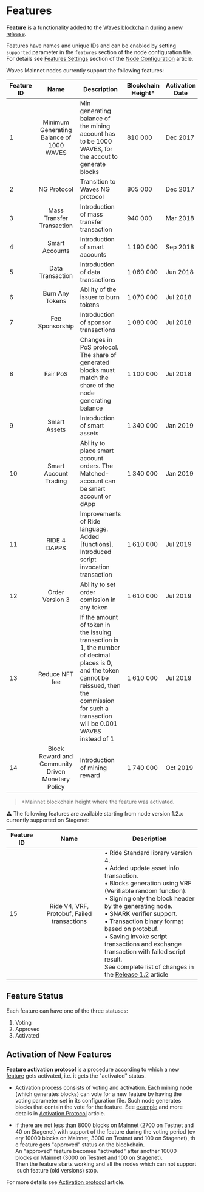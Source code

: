 # Features

**Feature** is a functionality added to the [Waves blockchain](/en/blockchain/blockchain) during a new [release](https://github.com/wavesplatform/Waves/releases).

Features have names and unique IDs and can be enabled by setting `supported` parameter in the `features` section of the node configuration file. For details see [Features Settings](/en/waves-node/node-configuration#features-section) section of the [Node Configuration](/en/waves-node/node-configuration) article.

Waves Mainnet nodes currently support the following features:

| Feature ID |                        Name                       | Description                                                                                                                                                                                              | Blockchain Height* | Activation Date |
|------------|:-------------------------------------------------:|----------------------------------------------------------------------------------------------------------------------------------------------------------------------------------------------------------|-------------------|-----------------|
| 1          | Minimum Generating Balance of 1000 WAVES          | Min generating balance of the mining account has to be 1000 WAVES, for the accout to generate blocks                                                                                                     | 810 000           | Dec 2017        |
| 2          | NG Protocol                                       | Transition to Waves NG protocol                                                                                                                                                                          | 805 000           | Dec 2017        |
| 3          | Mass Transfer Transaction                         | Introduction of mass transfer transaction                                                                                                                                                                | 940 000           | Mar 2018        |
| 4          | Smart Accounts                                    | Introduction of smart accounts                                                                                                                                                                           | 1 190 000         | Sep 2018        |
| 5          | Data Transaction                                  | Introduction of data transactions                                                                                                                                                                        | 1 060 000         | Jun 2018        |
| 6          | Burn Any Tokens                                   | Ability of the issuer to burn tokens                                                                                                                                                                     | 1 070 000         | Jul 2018        |
| 7          | Fee Sponsorship                                   | Introduction of sponsor transactions                                                                                                                                                                     | 1 080 000         | Jul 2018        |
| 8          | Fair PoS                                          | Changes in PoS protocol. The share of generated blocks must match the share of the node generating balance                                                                                               | 1 100 000         | Jul 2018        |
| 9          | Smart Assets                                      | Introduction of smart assets                                                                                                                                                                             | 1 340 000         | Jan 2019        |
| 10         | Smart Account Trading                             | Ability to place smart account orders. The Matched-account can be smart account or dApp                                                                                                                  | 1 340 000         | Jan 2019        |
| 11         | RIDE 4 DAPPS                                      | Improvements of Ride language. Added [functions]. Introduced script invocation transaction                                                                                                               | 1 610 000         | Jul 2019        |
| 12         | Order Version 3                                   | Ability to set order comission in any token                                                                                                                                                              | 1 610 000         | Jul 2019        |
| 13         | Reduce NFT fee                                    | If the amount of token in the issuing transaction is 1, the number of decimal places is 0, and the token cannot be reissued, then the commission for such a transaction will be 0.001 WAVES instead of 1 | 1 610 000         | Jul 2019        |
| 14         | Block Reward and Community Driven Monetary Policy | Introduction of mining reward                                                                                                                                                                            | 1 740 000         | Oct 2019        |

>*Mainnet blockchain height where the feature was activated.

:warning: The following features are available starting from node version  1.2.x currently supported on Stagenet:

| Feature ID | Name | Description |
|------------|:-------------------------------------------------:|----------------------------------------------------------------------------------------------------------------------------------------------------------------------------------------------------------|
| 15 | Ride V4, VRF, Protobuf, Failed transactions | • Ride Standard library version 4.<br>• Added update asset info transaction.<br>• Blocks generation using VRF (Verifiable random function).<br>• Signing only the block header by the generating node.<br>• SNARK verifier support.<br>• Transaction binary format based on protobuf.<br>• Saving invoke script transactions and exchange transaction with failed script result.<br>See complete list of changes in the [Release 1.2](/en/keep-in-touch/release-notes) article |

## Feature Status

Each feature can have one of the three statuses:

1. Voting
2. Approved
3. Activated

## Activation of New Features

**Feature activation protocol** is a procedure according to which a new [feature](/en/waves-node/features) gets activated, i.e. it gets the "activated" status.

* Activation process consists of voting and activation. Each mining node (which generates blocks) can vote for a new feature by having the voting parameter set in its configuration file. Such node generates blocks that  contain the vote for the feature. See [example](/en/waves-node/activation-protocol#configuration-file-changes) and more details in [Activation Protocol](/en/waves-node/activation-protocol) article.

* If there are not less than 8000 blocks on Mainnet (2700 on Testnet and 40 on Stagenet) with support of the feature during the voting period (every 10000 blocks on Mainnet, 3000 on Testnet and 100 on Stagenet), the feature gets "approved" status on the blockchain.  An "approved" feature becomes "activated" after another 10000 blocks on Mainnet (3000 on Testnet and 100 on Stagenet). Then the feature starts working and all the nodes which can not support such feature (old versions) stop.

For more details see [Activation protocol](/en/blockchain/waves-protocol/activation-protocol) article.

